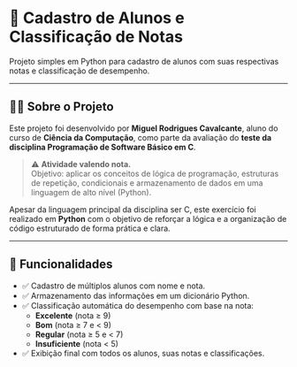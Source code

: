 # 📝 Cadastro de Alunos e Classificação de Notas

Projeto simples em Python para cadastro de alunos com suas respectivas notas e classificação de desempenho.

---

## 👨‍🎓 Sobre o Projeto

Este projeto foi desenvolvido por **Miguel Rodrigues Cavalcante**, aluno do curso de **Ciência da Computação**, como parte da avaliação do **teste da disciplina Programação de Software Básico em C**.

> ⚠️ **Atividade valendo nota.**  
> Objetivo: aplicar os conceitos de lógica de programação, estruturas de repetição, condicionais e armazenamento de dados em uma linguagem de alto nível (Python).

Apesar da linguagem principal da disciplina ser C, este exercício foi realizado em **Python** com o objetivo de reforçar a lógica e a organização de código estruturado de forma prática e clara.

---

## 🚀 Funcionalidades

- ✅ Cadastro de múltiplos alunos com nome e nota.
- ✅ Armazenamento das informações em um dicionário Python.
- ✅ Classificação automática do desempenho com base na nota:
  - **Excelente** (nota ≥ 9)
  - **Bom** (nota ≥ 7 e < 9)
  - **Regular** (nota ≥ 5 e < 7)
  - **Insuficiente** (nota < 5)
- ✅ Exibição final com todos os alunos, suas notas e classificações.

